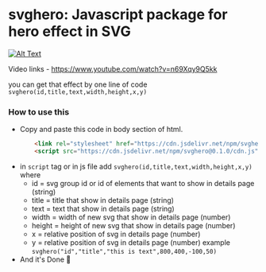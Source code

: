 # svghero: Javascript package for hero effect in SVG
[![Alt Text](https://dev-to-uploads.s3.amazonaws.com/i/za2fmp2khp1tn450c8yv.gif)](https://www.youtube.com/watch?v=n69Xqy9Q5kk)

Video links - https://www.youtube.com/watch?v=n69Xqy9Q5kk

you can get that effect by one line of code `svghero(id,title,text,width,height,x,y)`

### How to use this
- Copy and paste this code in body section of html.
  ```html
      <link rel="stylesheet" href="https://cdn.jsdelivr.net/npm/svghero@0.1.0/example/style.css">
      <script src="https://cdn.jsdelivr.net/npm/svghero@0.1.0/cdn.js"></script>
  ```
- in `script` tag or in js file add `svghero(id,title,text,width,height,x,y)`
  where 
  - id = svg group id or id of elements that want to show in details page (string)
  - title = title that show in details page (string)
  - text = text that show in details page (string)
  - width = width of new svg that show in details page (number)
  - height = height of new svg that show in details page (number)
  - x = relative position of svg in details page (number)
  - y = relative position of svg in details page (number)
  example `svghero("id","title","this is text",800,400,-100,50)`
- And it's Done 🎉